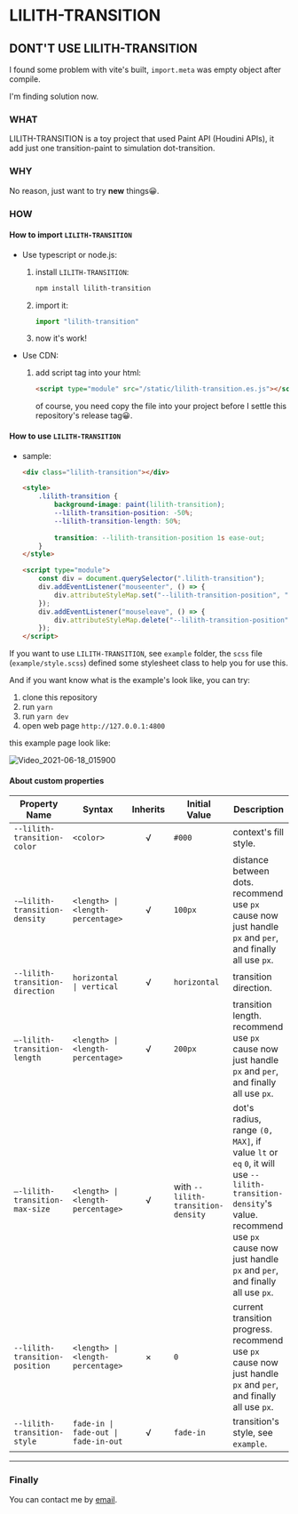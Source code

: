 # LILITH-TRANSITION

## DONT'T USE LILITH-TRANSITION

I found some problem with vite's built, `import.meta` was empty object after compile.

I'm finding solution now.

### WHAT

LILITH-TRANSITION is a toy project that used Paint API (Houdini APIs), it add just one transition-paint to simulation dot-transition.

### WHY

No reason, just want to try **new** things😀.

### HOW

#### How to import `LILITH-TRANSITION`

- Use typescript or node.js:

  1. install `LILITH-TRANSITION`:

     ```sh
     npm install lilith-transition
     ```

  2. import it:

     ```typescript
     import "lilith-transition"
     ```

  3. now it's work!

- Use CDN:

  1. add script tag into your html:

     ```html
     <script type="module" src="/static/lilith-transition.es.js"></script>
     ```

     of course, you need copy the file into your project before I settle this repository's release tag😀.

#### How to use `LILITH-TRANSITION`

- sample:

   ```html
   <div class="lilith-transition"></div>
   
   <style>
       .lilith-transition {
           background-image: paint(lilith-transition);
           --lilith-transition-position: -50%;
           --lilith-transition-length: 50%;
           
           transition: --lilith-transition-position 1s ease-out;
       }
   </style>
   
   <script type="module">
       const div = document.querySelector(".lilith-transition");
       div.addEventListener("mouseenter", () => {
           div.attributeStyleMap.set("--lilith-transition-position", "60%");
       });
       div.addEventListener("mouseleave", () => {
           div.attributeStyleMap.delete("--lilith-transition-position");
       });
   </script>
   ```

If you want to use `LILITH-TRANSITION`, see `example` folder, the `scss` file (`example/style.scss`) defined some stylesheet class to help you for use this.

And if you want know what is the example's look like, you can try:

1. clone this repository
2. run `yarn`
3. run `yarn dev`
4. open web page `http://127.0.0.1:4800`

this example page look like:

![Video_2021-06-18_015900](README.assets/Video_2021-06-18_015900.gif)

#### About custom properties

| Property Name                   | Syntax                             | Inherits | Initial Value                      | Description                                                  |
| ------------------------------- | ---------------------------------- | :------: | ---------------------------------- | ------------------------------------------------------------ |
| `--lilith-transition-color`     | `<color>`                          |    √     | `#000`                             | context's fill style.                                        |
| `-–lilith-transition-density`   | `<length> \| <length-percentage>`   |    √     | `100px`                            | distance between dots.<br />recommend use `px` cause now just handle `px` and `per`, and finally all use `px`. |
| `--lilith-transition-direction` | `horizontal \| vertical`            |    √     | `horizontal`                       | transition direction.                                        |
| `–-lilith-transition-length`    | `<length> \| <length-percentage>`   |    √     | `200px`                            | transition length.<br />recommend use `px` cause now just handle `px` and `per`, and finally all use `px`. |
| `–-lilith-transition-max-size`  | `<length> \| <length-percentage>`   |    √     | with `--lilith-transition-density` | dot's radius, range `(0, MAX]`, if value `lt` or `eq` `0`, it will use `--lilith-transition-density`'s value.<br />recommend use `px` cause now just handle `px` and `per`, and finally all use `px`. |
| `--lilith-transition-position`  | `<length> \| <length-percentage>`    |    ×     | `0`                                | current transition progress.<br />recommend use `px` cause now just handle `px` and `per`, and finally all use `px`. |
| `--lilith-transition-style`     | `fade-in \| fade-out \| fade-in-out` |    √     | `fade-in`                          | transition's style, see `example`.                           |

---

### Finally

You can contact me by [email](mailto://juergenie@qq.com).
